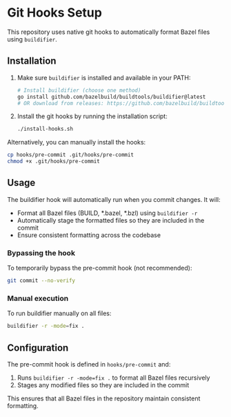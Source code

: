 # Git Hooks Setup

This repository uses native git hooks to automatically format Bazel files using `buildifier`.

## Installation

1. Make sure `buildifier` is installed and available in your PATH:
   ```bash
   # Install buildifier (choose one method)
   go install github.com/bazelbuild/buildtools/buildifier@latest
   # OR download from releases: https://github.com/bazelbuild/buildtools/releases
   ```

2. Install the git hooks by running the installation script:
   ```bash
   ./install-hooks.sh
   ```

Alternatively, you can manually install the hooks:
```bash
cp hooks/pre-commit .git/hooks/pre-commit
chmod +x .git/hooks/pre-commit
```

## Usage

The buildifier hook will automatically run when you commit changes. It will:

- Format all Bazel files (BUILD, *.bazel, *.bzl) using `buildifier -r`
- Automatically stage the formatted files so they are included in the commit
- Ensure consistent formatting across the codebase

### Bypassing the hook

To temporarily bypass the pre-commit hook (not recommended):
```bash
git commit --no-verify
```

### Manual execution

To run buildifier manually on all files:
```bash
buildifier -r -mode=fix .
```

## Configuration

The pre-commit hook is defined in `hooks/pre-commit` and:

1. Runs `buildifier -r -mode=fix .` to format all Bazel files recursively
2. Stages any modified files so they are included in the commit

This ensures that all Bazel files in the repository maintain consistent formatting.